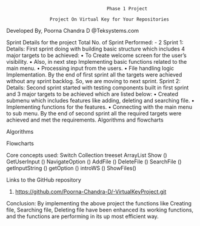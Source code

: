 

                     


                                         Phase 1 Project

                    Project On Virtual Key for Your Repositories



  


Developed By, 
                  Poorna Chandra D
                  @Teksystems.com
          








Sprint Details for the project
Total No. of Sprint Performed: - 2
Sprint 1: 
Details:
First sprint doing with building basic structure which includes 4 major targets to be achieved:
• To Create welcome screen for the user’s visibility.
• Also, in next step Implementing basic functions related to the main menu.
• Processing input from the users.
• File handling logic Implementation.
By the end of first sprint all the targets were achieved without any sprint backlog. So, we are moving to next sprint.
Sprint 2: 
Details:
Second sprint started with testing components built in first sprint and 3 major targets to be achieved which are listed below:
• Created submenu which includes features like adding, deleting and searching file.
• Implementing functions for the features.
• Connecting with the main menu to sub menu.
By the end of second sprint all the required targets were achieved and met the requirements.
Algorithms and flowcharts

Algorithms
 

 
Flowcharts
 
Core concepts used:
Switch
Collection
treeset
ArrayList
Show ()
GetUserInput ()
NavigateOption ()
AddFile ()
DeleteFile ()
SearchFile ()
getInputString ()
getOption ()
introWS ()
ShowFiles()
 


Links to the GitHub repository 
1.	https://github.com/Poorna-Chandra-D/-VirtualKeyProject.git


Conclusion:
By implementing the above project the functions like Creating file, Searching file, Deleting file have been enhanced its working functions, and the functions are performing in its up most efficient way. 


